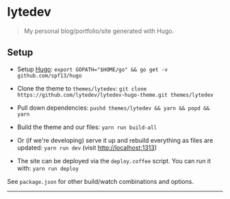# lytedev

> My personal blog/portfolio/site generated with Hugo.

## Setup

* Setup [Hugo][hugo]:
	`export GOPATH="$HOME/go" && go get -v github.com/spf13/hugo`

* Clone the theme to `themes/lytedev`:
	`git clone https://github.com/lytedev/lytedev-hugo-theme.git themes/lytedev`

* Pull down dependencies:
	`pushd themes/lytedev && yarn && popd && yarn`

* Build the theme and our files:
	`yarn run build-all`

* Or (if we're developing) serve it up and rebuild everything as files are
	updated: `yarn run dev` (visit [http://localhost:1313][localdev])

* The site can be deployed via the `deploy.coffee` script. You can run it with:
	`yarn run deploy`

See `package.json` for other build/watch combinations and options.

---


[hugo]: https://gohugo.io
[localdev]: http://localhost:1313
